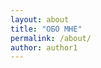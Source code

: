 ```yaml
---
layout: about
title: "ОБО МНЕ"
permalink: /about/
author: author1
---
```


<!-- Контент берётся из _data/authors.yml, поэтому тут ничего добавлять не нужно -->
